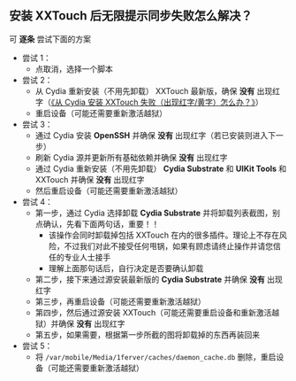 ## 安装 XXTouch 后无限提示同步失败怎么解决？
可 **逐条** 尝试下面的方案

- 尝试 1：
    - 点取消，选择一个脚本
- 尝试 2：
    - 从 Cydia 重新安装（不用先卸载） XXTouch 最新版，确保 **没有** 出现红字（[《从 Cydia 安装 XXTouch 失败（出现红字/黄字）怎么办？》](faq-0013.md)）
    - 重启设备（可能还需要重新激活越狱）
- 尝试 3：
    - 通过 Cydia 安装 **OpenSSH** 并确保 **没有** 出现红字（若已安装则进入下一步）
    - 刷新 Cydia 源并更新所有基础依赖并确保 **没有** 出现红字
    - 通过 Cydia 重新安装（不用先卸载） **Cydia Substrate** 和 **UIKit Tools** 和 XXTouch 并确保 **没有** 出现红字
    - 然后重启设备（可能还需要重新激活越狱）
- 尝试 4：
    - 第一步，通过 Cydia 选择卸载 **Cydia Substrate** 并将卸载列表截图，别点确认，先看下面两句话，重要！！
        - 该操作会同时卸载掉包括 XXTouch 在内的很多插件。理论上不存在风险，不过我们对此不接受任何甩锅，如果有顾虑请终止操作并请您信任的专业人士接手
        - 理解上面那句话后，自行决定是否要确认卸载
    - 第二步，接下来通过源安装最新版的 **Cydia Substrate** 并确保 **没有** 出现红字
    - 第三步，再重启设备（可能还需要重新激活越狱）
    - 第四步，然后通过源安装 XXTouch（可能还需要重启设备和重新激活越狱）并确保 **没有** 出现红字
    - 第五步，如果需要，根据第一步所截的图将卸载掉的东西再装回来
- 尝试 5：
    - 将 `/var/mobile/Media/1ferver/caches/daemon_cache.db` 删除，重启设备（可能还需要重新激活越狱）

